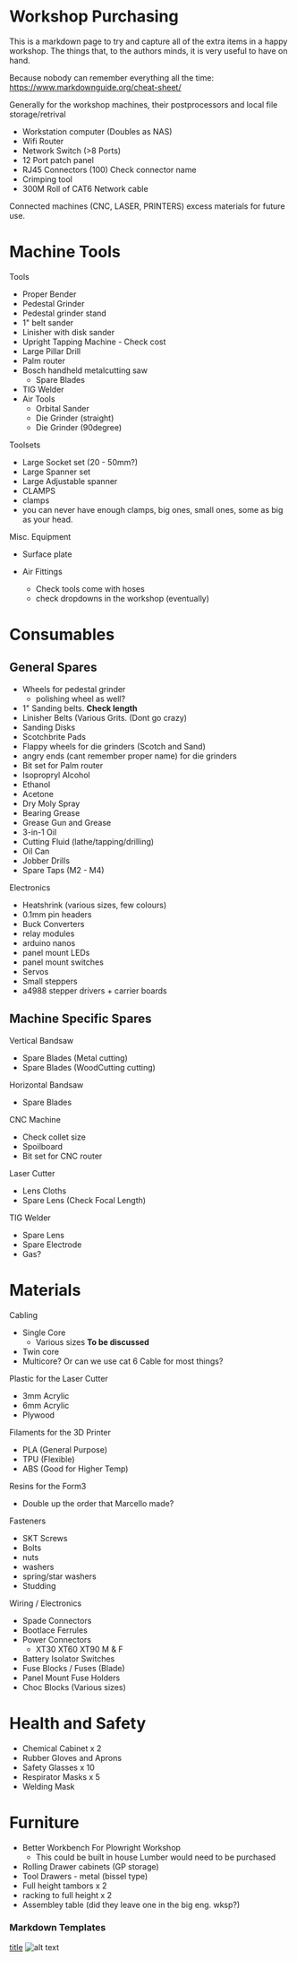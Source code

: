 # Workshop Purchasing 

This is a markdown page to try and capture all of the extra items in a happy workshop. The things that, to the authors minds, it is very useful to have on hand. 

Because nobody can remember everything all the time:
https://www.markdownguide.org/cheat-sheet/


Generally for the workshop machines, their postprocessors and local file storage/retrival

- Workstation computer (Doubles as NAS)
- Wifi Router
- Network Switch (>8 Ports)
- 12 Port patch panel
- RJ45 Connectors (100) Check connector name
- Crimping tool
- 300M Roll of CAT6 Network cable

Connected machines (CNC, LASER, PRINTERS) excess materials for future use.

# Machine Tools

Tools
- Proper Bender 
- Pedestal Grinder 
- Pedestal grinder stand  
- 1" belt sander 
- Linisher with disk sander 
- Upright Tapping Machine - Check cost 
- Large Pillar Drill 
- Palm router 
- Bosch handheld metalcutting saw 
    - Spare Blades  
- TIG Welder 
- Air Tools 
    - Orbital Sander 
    - Die Grinder (straight) 
    - Die Grinder (90degree) 

Toolsets
- Large Socket set (20 - 50mm?)
- Large Spanner set
- Large Adjustable spanner
- CLAMPS
- clamps
- you can never have enough clamps, big ones, small ones, some as big as your head.

Misc. Equipment
- Surface plate

- Air Fittings
    - Check tools come with hoses
    - check dropdowns in the workshop (eventually)

# Consumables

## General Spares

- Wheels for pedestal grinder
    - polishing wheel as well?
- 1" Sanding belts. **Check length**
- Linisher Belts (Various Grits. (Dont go crazy)
- Sanding Disks
- Scotchbrite Pads
- Flappy wheels for die grinders (Scotch and Sand)
- angry ends (cant remember proper name) for die grinders
- Bit set for Palm router
- Isopropryl Alcohol
- Ethanol
- Acetone
- Dry Moly Spray
- Bearing Grease
- Grease Gun and Grease
- 3-in-1 Oil
- Cutting Fluid (lathe/tapping/drilling)
- Oil Can
- Jobber Drills
- Spare Taps (M2 - M4)

Electronics
- Heatshrink (various sizes, few colours)
- 0.1mm pin headers
- Buck Converters
- relay modules
- arduino nanos
- panel mount LEDs
- panel mount switches
- Servos
- Small steppers
- a4988 stepper drivers + carrier boards

## Machine Specific Spares

Vertical Bandsaw
- Spare Blades (Metal cutting)
- Spare Blades (WoodCutting cutting)

Horizontal Bandsaw
- Spare Blades

CNC Machine
- Check collet size
- Spoilboard
- Bit set for CNC router

Laser Cutter
- Lens Cloths
- Spare Lens (Check Focal Length)

TIG Welder
- Spare Lens
- Spare Electrode
- Gas?

# Materials

Cabling
- Single Core
    - Various sizes **To be discussed**
- Twin core
- Multicore? Or can we use cat 6 Cable for most things?

Plastic for the Laser Cutter
- 3mm Acrylic
- 6mm Acrylic
- Plywood

Filaments for the 3D Printer
- PLA (General Purpose)
- TPU (Flexible)
- ABS (Good for Higher Temp)

Resins for the Form3
- Double up the order that Marcello made?

Fasteners 
- SKT Screws
- Bolts
- nuts
- washers
- spring/star washers
- Studding

Wiring / Electronics
- Spade Connectors
- Bootlace Ferrules
- Power Connectors
    - XT30 XT60 XT90 M & F
- Battery Isolator Switches
- Fuse Blocks / Fuses (Blade)
- Panel Mount Fuse Holders
- Choc Blocks (Various sizes)


# Health and Safety

- Chemical Cabinet x 2
- Rubber Gloves and Aprons
- Safety Glasses x 10
- Respirator Masks x 5
- Welding Mask

# Furniture

- Better Workbench For Plowright Workshop
    - This could be built in house Lumber would need to be purchased
- Rolling Drawer cabinets (GP storage)
- Tool Drawers - metal (bissel type)
- Full height tambors x 2
- racking to full height x 2
- Assembley table (did they leave one in the big eng. wksp?)

### Markdown Templates

[title](https://www.example.com)
![alt text](image.jpg)

